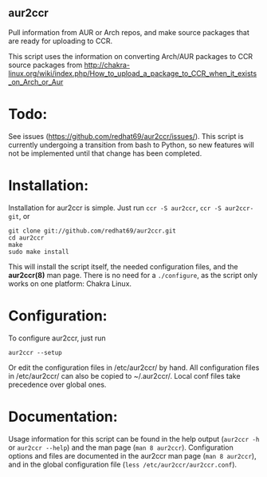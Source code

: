 ## aur2ccr 
Pull information from AUR or Arch repos, and make source packages that are ready for uploading to CCR.

This script uses the information on converting Arch/AUR packages to CCR source packages from http://chakra-linux.org/wiki/index.php/How_to_upload_a_package_to_CCR_when_it_exists_on_Arch_or_Aur

# Todo:
See issues (https://github.com/redhat69/aur2ccr/issues/).
This script is currently undergoing a transition from bash to Python, so new features will not be implemented until that change has been completed. 

# Installation:
Installation for aur2ccr is simple. Just run
`ccr -S aur2ccr`, `ccr -S aur2ccr-git`, or 

    git clone git://github.com/redhat69/aur2ccr.git
    cd aur2ccr
    make
    sudo make install

This will install the script itself, the needed configuration files, and the **aur2ccr(8)** man page. There is no need for a `./configure`, as the script only works on one platform: Chakra Linux.

# Configuration:
To configure aur2ccr, just run

    aur2ccr --setup

Or edit the configuration files in /etc/aur2ccr/ by hand. All configuration files in /etc/aur2ccr/ can also be copied to ~/.aur2ccr/. Local conf files take precedence over global ones. 

# Documentation:
Usage information for this script can be found in the help output (`aur2ccr -h` or `aur2ccr --help`) and the man page (`man 8 aur2ccr`). Configuration options and files are documented in the aur2ccr man page (`man 8 aur2ccr`), and in the global configuration file (`less /etc/aur2ccr/aur2ccr.conf`).
